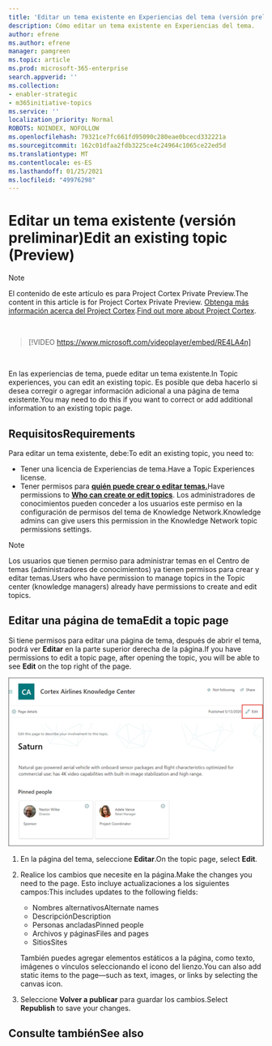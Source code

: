```yaml
---
title: 'Editar un tema existente en Experiencias del tema (versión preliminar) '
description: Cómo editar un tema existente en Experiencias del tema.
author: efrene
ms.author: efrene
manager: pamgreen
ms.topic: article
ms.prod: microsoft-365-enterprise
search.appverid: ''
ms.collection:
- enabler-strategic
- m365initiative-topics
ms.service: ''
localization_priority: Normal
ROBOTS: NOINDEX, NOFOLLOW
ms.openlocfilehash: 79321ce7fc661fd95090c280eae0bcecd332221a
ms.sourcegitcommit: 162c01dfaa2fdb3225ce4c24964c1065ce22ed5d
ms.translationtype: MT
ms.contentlocale: es-ES
ms.lasthandoff: 01/25/2021
ms.locfileid: "49976298"
---
```

# <a name="edit-an-existing-topic-preview"></a><span data-ttu-id="213d0-103">Editar un tema existente (versión preliminar)</span><span class="sxs-lookup"><span data-stu-id="213d0-103">Edit an existing topic (Preview)</span></span>

> [!Note] 
> <span data-ttu-id="213d0-104">El contenido de este artículo es para Project Cortex Private Preview.</span><span class="sxs-lookup"><span data-stu-id="213d0-104">The content in this article is for Project Cortex Private Preview.</span></span> <span data-ttu-id="213d0-105">[Obtenga más información acerca del Project Cortex](https://aka.ms/projectcortex).</span><span class="sxs-lookup"><span data-stu-id="213d0-105">[Find out more about Project Cortex](https://aka.ms/projectcortex).</span></span>

</br>

> [!VIDEO https://www.microsoft.com/videoplayer/embed/RE4LA4n]  

</br>

<span data-ttu-id="213d0-106">En las experiencias de tema, puede editar un tema existente.</span><span class="sxs-lookup"><span data-stu-id="213d0-106">In Topic experiences, you can edit an existing topic.</span></span> <span data-ttu-id="213d0-107">Es posible que deba hacerlo si desea corregir o agregar información adicional a una página de tema existente.</span><span class="sxs-lookup"><span data-stu-id="213d0-107">You may need to do this if you want to correct or add additional information to an existing topic page.</span></span> 

## <a name="requirements"></a><span data-ttu-id="213d0-108">Requisitos</span><span class="sxs-lookup"><span data-stu-id="213d0-108">Requirements</span></span>

<span data-ttu-id="213d0-109">Para editar un tema existente, debe:</span><span class="sxs-lookup"><span data-stu-id="213d0-109">To edit an existing topic, you need to:</span></span>
- <span data-ttu-id="213d0-110">Tener una licencia de Experiencias de tema.</span><span class="sxs-lookup"><span data-stu-id="213d0-110">Have a Topic Experiences license.</span></span>
- <span data-ttu-id="213d0-111">Tener permisos para [**quién puede crear o editar temas.**](https://docs.microsoft.com/microsoft-365/knowledge/topic-experiences-user-permissions)</span><span class="sxs-lookup"><span data-stu-id="213d0-111">Have permissions to [**Who can create or edit topics**](https://docs.microsoft.com/microsoft-365/knowledge/topic-experiences-user-permissions).</span></span> <span data-ttu-id="213d0-112">Los administradores de conocimientos pueden conceder a los usuarios este permiso en la configuración de permisos del tema de Knowledge Network.</span><span class="sxs-lookup"><span data-stu-id="213d0-112">Knowledge admins can give users this permission in the Knowledge Network topic permissions settings.</span></span> 

> [!Note] 
> <span data-ttu-id="213d0-113">Los usuarios que tienen permiso para administrar temas en el Centro de temas (administradores de conocimientos) ya tienen permisos para crear y editar temas.</span><span class="sxs-lookup"><span data-stu-id="213d0-113">Users who have permission to manage topics in the Topic center (knowledge managers) already have permissions to create and edit topics.</span></span>

## <a name="edit-a-topic-page"></a><span data-ttu-id="213d0-114">Editar una página de tema</span><span class="sxs-lookup"><span data-stu-id="213d0-114">Edit a topic page</span></span>

<span data-ttu-id="213d0-115">Si tiene permisos para editar una página de tema, después de abrir el tema, podrá ver **Editar** en la parte superior derecha de la página.</span><span class="sxs-lookup"><span data-stu-id="213d0-115">If you have permissions to edit a topic page, after opening the topic, you will be able to see **Edit** on the top right of the page.</span></span>

   ![Control De edición](../media/knowledge-management/topic-page-edit.png) </br> 

1. <span data-ttu-id="213d0-117">En la página del tema, seleccione **Editar**.</span><span class="sxs-lookup"><span data-stu-id="213d0-117">On the topic page, select **Edit**.</span></span>

2. <span data-ttu-id="213d0-118">Realice los cambios que necesite en la página.</span><span class="sxs-lookup"><span data-stu-id="213d0-118">Make the changes you need to the page.</span></span> <span data-ttu-id="213d0-119">Esto incluye actualizaciones a los siguientes campos:</span><span class="sxs-lookup"><span data-stu-id="213d0-119">This includes updates to the following fields:</span></span>

    -  <span data-ttu-id="213d0-120">Nombres alternativos</span><span class="sxs-lookup"><span data-stu-id="213d0-120">Alternate names</span></span>
    -  <span data-ttu-id="213d0-121">Descripción</span><span class="sxs-lookup"><span data-stu-id="213d0-121">Description</span></span>
    -  <span data-ttu-id="213d0-122">Personas ancladas</span><span class="sxs-lookup"><span data-stu-id="213d0-122">Pinned people</span></span>
    -  <span data-ttu-id="213d0-123">Archivos y páginas</span><span class="sxs-lookup"><span data-stu-id="213d0-123">Files and pages</span></span>
    -  <span data-ttu-id="213d0-124">Sitios</span><span class="sxs-lookup"><span data-stu-id="213d0-124">Sites</span></span>

    <span data-ttu-id="213d0-125">También puedes agregar elementos estáticos a la página, como texto, imágenes o vínculos seleccionando el icono del lienzo.</span><span class="sxs-lookup"><span data-stu-id="213d0-125">You can also add static items to the page—such as text, images, or links by selecting the canvas icon.</span></span>

3. <span data-ttu-id="213d0-126">Seleccione **Volver a publicar** para guardar los cambios.</span><span class="sxs-lookup"><span data-stu-id="213d0-126">Select **Republish** to save your changes.</span></span>


## <a name="see-also"></a><span data-ttu-id="213d0-127">Consulte también</span><span class="sxs-lookup"><span data-stu-id="213d0-127">See also</span></span>



  






